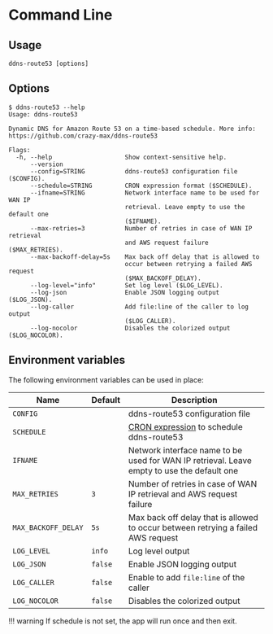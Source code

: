 # Command Line

## Usage

```shell
ddns-route53 [options]
```

## Options

```
$ ddns-route53 --help
Usage: ddns-route53

Dynamic DNS for Amazon Route 53 on a time-based schedule. More info:
https://github.com/crazy-max/ddns-route53

Flags:
  -h, --help                    Show context-sensitive help.
      --version
      --config=STRING           ddns-route53 configuration file ($CONFIG).
      --schedule=STRING         CRON expression format ($SCHEDULE).
      --ifname=STRING           Network interface name to be used for WAN IP
                                retrieval. Leave empty to use the default one
                                ($IFNAME).
      --max-retries=3           Number of retries in case of WAN IP retrieval
                                and AWS request failure ($MAX_RETRIES).
      --max-backoff-delay=5s    Max back off delay that is allowed to
                                occur between retrying a failed AWS request
                                ($MAX_BACKOFF_DELAY).
      --log-level="info"        Set log level ($LOG_LEVEL).
      --log-json                Enable JSON logging output ($LOG_JSON).
      --log-caller              Add file:line of the caller to log output
                                ($LOG_CALLER).
      --log-nocolor             Disables the colorized output ($LOG_NOCOLOR).
```

## Environment variables

The following environment variables can be used in place:

| Name                | Default | Description                                                                                                     |
|---------------------|---------|-----------------------------------------------------------------------------------------------------------------|
| `CONFIG`            |         | ddns-route53 configuration file                                                                                 |
| `SCHEDULE`          |         | [CRON expression](https://godoc.org/github.com/robfig/cron#hdr-CRON_Expression_Format) to schedule ddns-route53 |
| `IFNAME`            |         | Network interface name to be used for WAN IP retrieval. Leave empty to use the default one                      |
| `MAX_RETRIES`       | `3`     | Number of retries in case of WAN IP retrieval and AWS request failure                                           |
| `MAX_BACKOFF_DELAY` | `5s`    | Max back off delay that is allowed to occur between retrying a failed AWS request                               |
| `LOG_LEVEL`         | `info`  | Log level output                                                                                                |
| `LOG_JSON`          | `false` | Enable JSON logging output                                                                                      |
| `LOG_CALLER`        | `false` | Enable to add `file:line` of the caller                                                                         |
| `LOG_NOCOLOR`       | `false` | Disables the colorized output                                                                                   |

!!! warning
    If schedule is not set, the app will run once and then exit.
